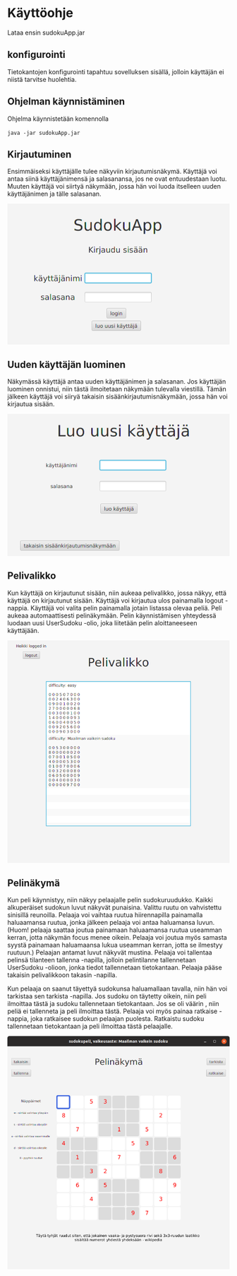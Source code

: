 # Käyttöohje

Lataa ensin sudokuApp.jar

## konfigurointi

Tietokantojen konfigurointi tapahtuu sovelluksen sisällä, jolloin käyttäjän ei niistä tarvitse huolehtia.

## Ohjelman käynnistäminen

Ohjelma käynnistetään komennolla

`java -jar sudokuApp.jar`

## Kirjautuminen

Ensimmäiseksi käyttäjälle tulee näkyviin kirjautumisnäkymä. Käyttäjä voi antaa siinä käyttäjänimensä ja salasanansa, jos ne ovat entuudestaan luotu. Muuten käyttäjä voi siirtyä näkymään, jossa hän voi luoda itselleen uuden käyttäjänimen ja tälle salasanan.

![alt text](https://github.com/HegePI/ot-harjoitustyo/blob/master/dokumentaatio/kuvat/login_view.png)

## Uuden käyttäjän luominen


Näkymässä käyttäjä antaa uuden käyttäjänimen ja salasanan. Jos käyttäjän luominen onnistui, niin tästä ilmoitetaan näkymään tulevalla viestillä. Tämän jälkeen käyttäjä voi siiryä takaisin sisäänkirjautumisnäkymään, jossa hän voi kirjautua sisään.

![alt text](https://github.com/HegePI/ot-harjoitustyo/blob/master/dokumentaatio/kuvat/newUser_view.png)

## Pelivalikko

Kun käyttäjä on kirjautunut sisään, niin aukeaa pelivalikko, jossa näkyy, että käyttäjä on kirjautunut sisään. Käyttäjä voi kirjautua ulos painamalla logout -nappia. Käyttäjä voi valita pelin painamalla jotain listassa olevaa peliä. Peli aukeaa automaattisesti pelinäkymään. Pelin käynnistämisen yhteydessä luodaan uusi UserSudoku -olio, joka liitetään pelin aloittaneeseen käyttäjään.

![alt text](https://github.com/HegePI/ot-harjoitustyo/blob/master/dokumentaatio/kuvat/gameMenu.png)

## Pelinäkymä

Kun peli käynnistyy, niin näkyy pelaajalle pelin sudokuruudukko. Kaikki alkuperäiset sudokun luvut näkyvät punaisina. Valittu ruutu on vahvistettu sinisillä reunoilla. Pelaaja voi vaihtaa ruutua hiirennapilla painamalla haluaamansa ruutua, jonka jälkeen pelaaja voi antaa haluamansa luvun. (Huom! pelaaja saattaa joutua painamaan haluaamansa ruutua useamman kerran, jotta näkymän focus menee oikein. Pelaaja voi joutua myös samasta syystä painamaan haluamaansa lukua useamman kerran, jotta se ilmestyy ruutuun.) Pelaajan antamat luvut näkyvät mustina. Pelaaja voi tallentaa pelinsä tilanteen tallenna -napilla, jolloin pelintilanne tallennetaan UserSudoku -olioon, jonka tiedot tallennetaan tietokantaan. Pelaaja pääse takaisin pelivalikkoon takasin -napilla. 

Kun pelaaja on saanut täyettyä sudokunsa haluamallaan tavalla, niin hän voi tarkistaa sen tarkista -napilla. Jos sudoku on täytetty oikein, niin peli ilmoittaa tästä ja sudoku tallennetaan tietokantaan. Jos se oli väärin , niin peliä ei tallenneta ja peli ilmoittaa tästä. Pelaaja voi myös painaa ratkaise -nappia, joka ratkaisee sudokun pelaajan puolesta. Ratkaistu sudoku tallennetaan tietokantaan ja peli ilmoittaa tästä pelaajalle.

![alt text](https://github.com/HegePI/ot-harjoitustyo/blob/master/dokumentaatio/kuvat/game_view.png)